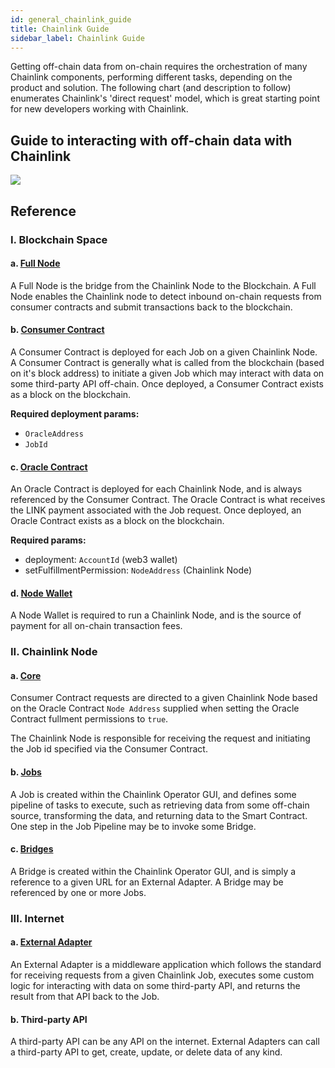 ```yaml
---
id: general_chainlink_guide
title: Chainlink Guide
sidebar_label: Chainlink Guide
---
```


Getting off-chain data from on-chain requires the orchestration of many Chainlink components, performing different tasks, depending on the product and solution. The following chart (and description to follow) enumerates Chainlink's 'direct request' model, which is great starting point for new developers working with Chainlink.

## Guide to interacting with off-chain data with Chainlink

<img src="/img/guide.png" />

## Reference

### I. Blockchain Space

#### a. [Full Node](https://docs.chain.link/docs/run-an-ethereum-client/#geth)

A Full Node is the bridge from the Chainlink Node to the Blockchain. A Full Node enables the Chainlink node to detect inbound on-chain requests from consumer contracts and submit transactions back to the blockchain.

#### b. [Consumer Contract](https://docs.chain.link/docs/make-a-http-get-request/#api-consumer)

A Consumer Contract is deployed for each Job on a given Chainlink Node. A Consumer Contract is generally what is called from the blockchain (based on it's block address) to initiate a given Job which may interact with data on some third-party API off-chain. Once deployed, a Consumer Contract exists as a block on the blockchain.

**Required deployment params:**
  
  - `OracleAddress`
  - `JobId`

#### c. [Oracle Contract](https://docs.chain.link/docs/fulfilling-requests/#deploy-your-own-oracle-contract)

An Oracle Contract is deployed for each Chainlink Node, and is always referenced by the Consumer Contract. The Oracle Contract is what receives the LINK payment associated with the Job request. Once deployed, an Oracle Contract exists as a block on the blockchain.

**Required params:**
  
  - deployment: `AccountId` (web3 wallet)
  - setFulfillmentPermission: `NodeAddress` (Chainlink Node)

#### d. [Node Wallet](https://docs.chain.link/docs/running-a-chainlink-node/#start-the-chainlink-node)

A Node Wallet is required to run a Chainlink Node, and is the source of payment for all on-chain transaction fees. 

### II. Chainlink Node

#### a. [Core](https://docs.chain.link/docs/running-a-chainlink-node/)

Consumer Contract requests are directed to a given Chainlink Node based on the Oracle Contract `Node Address` supplied when setting the Oracle Contract fullment permissions to `true`. 

The Chainlink Node is responsible for receiving the request and initiating the Job id specified via the Consumer Contract. 

#### b. [Jobs](https://docs.chain.link/docs/jobs/)

A Job is created within the Chainlink Operator GUI, and defines some pipeline of tasks to execute, such as retrieving data from some off-chain source, transforming the data, and returning data to the Smart Contract. One step in the Job Pipeline may be to invoke some Bridge.

#### c. [Bridges](https://docs.chain.link/docs/jobs/task-types/bridge/)

A Bridge is created within the Chainlink Operator GUI, and is simply a reference to a given URL for an External Adapter. A Bridge may be referenced by one or more Jobs. 

### III. Internet

#### a. [External Adapter](https://docs.chain.link/docs/external-adapters/)

An External Adapter is a middleware application which follows the standard for receiving requests from a given Chainlink Job, executes some custom logic for interacting with data on some third-party API, and returns the result from that API back to the Job.

#### b. Third-party API

A third-party API can be any API on the internet. External Adapters can call a third-party API to get, create, update, or delete data of any kind. 
